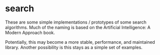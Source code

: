 # search

These are some simple implementations / prototypes of some search algorithms. Much of the naming is based on the Artificial Intelligence: A Modern Approach book.

Potentially, this may become a more stable, performance, and maintained library. Another possibility is this stays as a simple set of examples.
